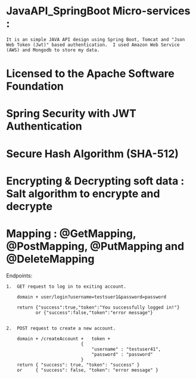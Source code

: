 # JavaAPI_SpringBoot Micro-services :
	It is an simple JAVA API design using Spring Boot, Tomcat and "Json Web Token (Jwt)" based authentication.  I used Amazon Web Service (AWS) and Mongodb to store my data. 
# Licensed to the Apache Software Foundation
# Spring Security with JWT Authentication
# Secure Hash Algorithm (SHA-512)
# Encrypting & Decrypting soft data : Salt algorithm to encrypte and decrypte
# Mapping : @GetMapping, @PostMapping, @PutMapping and @DeleteMapping




Endpoints:

	1.  GET request to log in to exiting account.
			   
		domain + user/login?username=testsuer1&password=password
		
		return {"success":true,"token":"You successfully logged in!"}
			   or {"success":false,"token":"error message"}
	
	
	2.  POST request to create a new account.
		
		domain + /createAccount + 	token + 
								{
									"username" : "testuser41",
									"password" : "password"
								}
		return { "success": true, "token": "success" }
		or     { "success": false, "token": "error message" }
		
